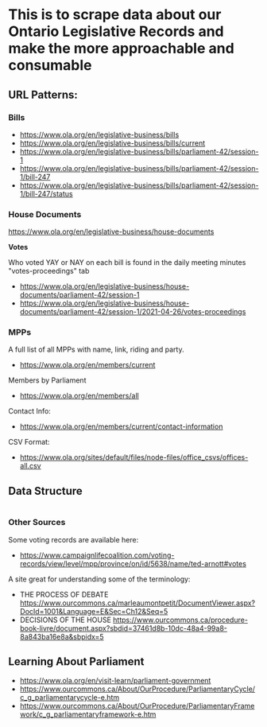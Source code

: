 # This is to scrape data about our Ontario Legislative Records and make the more approachable and consumable

## URL Patterns:

### Bills

- https://www.ola.org/en/legislative-business/bills
- https://www.ola.org/en/legislative-business/bills/current
- https://www.ola.org/en/legislative-business/bills/parliament-42/session-1
- https://www.ola.org/en/legislative-business/bills/parliament-42/session-1/bill-247
- https://www.ola.org/en/legislative-business/bills/parliament-42/session-1/bill-247/status

### House Documents

https://www.ola.org/en/legislative-business/house-documents

**Votes**

Who voted YAY or NAY on each bill is found in the daily meeting minutes "votes-proceedings" tab

- https://www.ola.org/en/legislative-business/house-documents/parliament-42/session-1
- https://www.ola.org/en/legislative-business/house-documents/parliament-42/session-1/2021-04-26/votes-proceedings

### MPPs

A full list of all MPPs with name, link, riding and party.

- https://www.ola.org/en/members/current

Members by Parliament

- https://www.ola.org/en/members/all

Contact Info:

- https://www.ola.org/en/members/current/contact-information

CSV Format:

- https://www.ola.org/sites/default/files/node-files/office_csvs/offices-all.csv

## Data Structure

```ts

```

### Other Sources

Some voting records are available here:

- https://www.campaignlifecoalition.com/voting-records/view/level/mpp/province/on/id/5638/name/ted-arnott#votes

A site great for understanding some of the terminology:

- THE PROCESS OF DEBATE https://www.ourcommons.ca/marleaumontpetit/DocumentViewer.aspx?DocId=1001&Language=E&Sec=Ch12&Seq=5
- DECISIONS OF THE HOUSE https://www.ourcommons.ca/procedure-book-livre/document.aspx?sbdid=37461d8b-10dc-48a4-99a8-8a843ba16e8a&sbpidx=5

## Learning About Parliament

- https://www.ola.org/en/visit-learn/parliament-government
- https://www.ourcommons.ca/About/OurProcedure/ParliamentaryCycle/c_g_parliamentarycycle-e.htm
- https://www.ourcommons.ca/About/OurProcedure/ParliamentaryFramework/c_g_parliamentaryframework-e.htm
